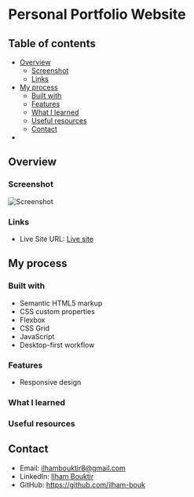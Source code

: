 # Personal Portfolio Website

## Table of contents

- [Overview](#overview)
  - [Screenshot](#screenshot)
  - [Links](#links)
- [My process](#my-process)
  - [Built with](#built-with)
  - [Features](#features)
  - [What I learned](#what-i-learned)
  - [Useful resources](#useful-resources)
  - [Contact](#contact)
- [](#)

## Overview

### Screenshot

![Screenshot](Screenshot.png)

### Links

- Live Site URL: [Live site](https://ilham-bouk.github.io/Personal_Portfolio/)

## My process

### Built with

- Semantic HTML5 markup
- CSS custom properties
- Flexbox
- CSS Grid
- JavaScript
- Desktop-first workflow

### Features

- Responsive design


### What I learned


### Useful resources


## Contact

- Email: ilhambouktir8@gmail.com
- LinkedIn: [Ilham Bouktir](https://www.linkedin.com/in/ilham-bouktir-0b266b31b)
- GitHub: https://github.com/ilham-bouk
